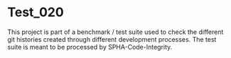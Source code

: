 # Test_020
This project is part of a benchmark / test suite used to check the different git histories created through different development processes. The test suite is meant to be processed by SPHA-Code-Integrity.

